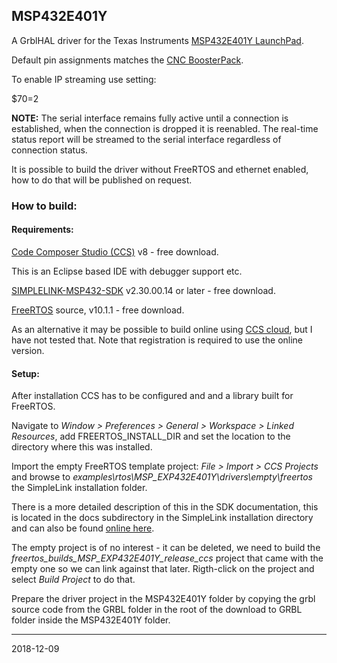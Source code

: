 ## MSP432E401Y

A GrblHAL driver for the Texas Instruments [MSP432E401Y LaunchPad](http://www.ti.com/tool/MSP-EXP432E401Y#).

Default pin assignments matches the [CNC BoosterPack](https://github.com/terjeio/CNC_Boosterpack).

To enable IP streaming use setting:

$70=2

**NOTE:** The serial interface remains fully active until a connection is established, when the connection is dropped it is reenabled.
The real-time status report will be streamed to the serial interface regardless of connection status.

It is possible to build the driver without FreeRTOS and ethernet enabled, how to do that will be published on request.

### How to build:

#### Requirements:

[Code Composer Studio (CCS)](http://www.ti.com/tool/ccstudio) v8 - free download.

This is an Eclipse based IDE with debugger support etc.

[SIMPLELINK-MSP432-SDK](http://www.ti.com/tool/simplelink-msp432-sdk) v2.30.00.14 or later - free download.

[FreeRTOS](https://www.freertos.org/) source, v10.1.1 - free download.

As an alternative it may be possible to build online using [CCS cloud](https://dev.ti.com/), but I have not tested that. Note that registration is required to use the online version.

#### Setup:

After installation CCS has to be configured and and a library built for FreeRTOS.

Navigate to _Window > Preferences > General > Workspace > Linked Resources_, add FREERTOS_INSTALL_DIR and set the location to the directory where this was installed.

Import the empty FreeRTOS template project: _File > Import > CCS Projects_ and browse to _examples\rtos\MSP_EXP432E401Y\drivers\empty\freertos_ the SimpleLink installation folder.

There is a more detailed description of this in the SDK documentation, this is located in the docs subdirectory in the SimpleLink installation directory and can also be found [online here](http://dev.ti.com/tirex/content/simplelink_msp432e4_sdk_1_55_00_21/docs/simplelink_mcu_sdk/Quick_Start_Guide.html).

The empty project is of no interest - it can be deleted, we need to build the _freertos_builds_MSP_EXP432E401Y_release_ccs_ project that came with the empty one so we can link against that later. Rigth-click on the project and select _Build Project_ to do that.

Prepare the driver project in the MSP432E401Y folder by copying the grbl source code from the GRBL folder in the root of the download to GRBL folder inside the MSP432E401Y folder.



---
2018-12-09
